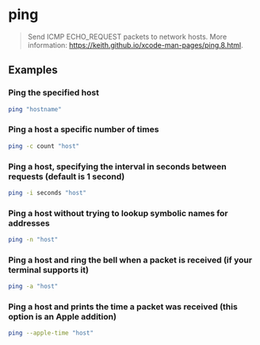 # ping

> Send ICMP ECHO_REQUEST packets to network hosts. More information: <https://keith.github.io/xcode-man-pages/ping.8.html>.

## Examples

### Ping the specified host

```bash
ping "hostname"
```

### Ping a host a specific number of times

```bash
ping -c count "host"
```

### Ping a host, specifying the interval in seconds between requests (default is 1 second)

```bash
ping -i seconds "host"
```

### Ping a host without trying to lookup symbolic names for addresses

```bash
ping -n "host"
```

### Ping a host and ring the bell when a packet is received (if your terminal supports it)

```bash
ping -a "host"
```

### Ping a host and prints the time a packet was received (this option is an Apple addition)

```bash
ping --apple-time "host"
```
